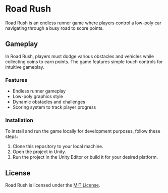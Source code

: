# Road Rush

Road Rush is an endless runner game where players control a low-poly car navigating through a busy road to score points.

## Gameplay

In Road Rush, players must dodge various obstacles and vehicles while collecting coins to earn points. The game features simple touch controls for intuitive gameplay.

### Features

- Endless runner gameplay
- Low-poly graphics style
- Dynamic obstacles and challenges
- Scoring system to track player progress

### Installation

To install and run the game locally for development purposes, follow these steps:

1. Clone this repository to your local machine.
2. Open the project in Unity.
3. Run the project in the Unity Editor or build it for your desired platform.

## License

Road Rush is licensed under the [MIT License](LICENSE).
